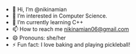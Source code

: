 - 👋 Hi, I’m @nikinamian
- 👀 I’m interested in Computer Science.
- 🌱 I’m currently learning C++
- 📫 How to reach me nikinamian06@gmail.com
- 😄 Pronouns: she/her
- ⚡ Fun fact: I love baking and playing pickleball!

<!---
nikinamian/nikinamian is a ✨ special ✨ repository because its `README.md` (this file) appears on your GitHub profile.
You can click the Preview link to take a look at your changes.
--->
